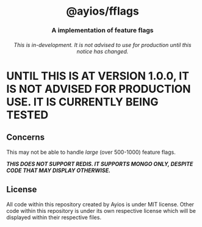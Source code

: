 <div align="center">
    <h1>@ayios/fflags</h1>
    <h3><b>A implementation of feature flags</b></h3>
    <h6>This is in-development. It is not advised to use for production until this notice has changed.</h6>
</div>

# UNTIL THIS IS AT VERSION 1.0.0, IT IS NOT ADVISED FOR PRODUCTION USE. IT IS CURRENTLY BEING TESTED

## Concerns

This may not be able to handle *large* (over 500-1000) feature flags.

***THIS DOES NOT SUPPORT REDIS. IT SUPPORTS MONGO ONLY, DESPITE CODE THAT MAY DISPLAY OTHERWISE.***

## License
All code within this repository created by Ayios is under MIT license. Other code within this repository is under its own respective license which will be displayed within their respective files.